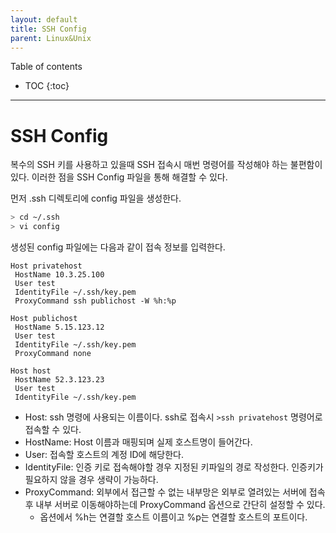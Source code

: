 ```yaml
---
layout: default
title: SSH Config
parent: Linux&Unix
---
```



Table of contents


- TOC
{:toc}


---

# SSH Config

복수의 SSH 키를 사용하고 있을때 SSH 접속시 매번 명령어를 작성해야 하는 불편함이 있다. 이러한 점을 SSH Config 파일을 통해 해결할 수 있다.

먼저 .ssh 디렉토리에 config 파일을 생성한다.

```sh
> cd ~/.ssh
> vi config
```

생성된 config 파일에는 다음과 같이 접속 정보를 입력한다.

```
Host privatehost
 HostName 10.3.25.100
 User test
 IdentityFile ~/.ssh/key.pem
 ProxyCommand ssh publichost -W %h:%p

Host publichost
 HostName 5.15.123.12
 User test
 IdentityFile ~/.ssh/key.pem
 ProxyCommand none

Host host
 HostName 52.3.123.23
 User test
 IdentityFile ~/.ssh/key.pem
```

- Host: ssh 명령에 사용되는 이름이다. ssh로 접속시 `>ssh privatehost` 명령어로 접속할 수 있다.
- HostName: Host 이름과 매핑되며 실제 호스트명이 들어간다.
- User: 접속할 호스트의 계정 ID에 해당한다.
- IdentityFile: 인증 키로 접속해야할 경우 지정된 키파일의 경로 작성한다. 인증키가 필요하지 않을 경우 생략이 가능하다.
- ProxyCommand: 외부에서 접근할 수 없는 내부망은 외부로 열려있는 서버에 접속후 내부 서버로 이동해야하는데 ProxyCommand 옵션으로 간단히 설정할 수 있다.
    - 옵션에서 %h는 연결할 호스트 이름이고 %p는 연결할 호스트의 포트이다.
